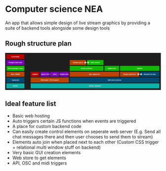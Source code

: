 # Computer science NEA     
An app that allows simple design of live stream graphics by providing a suite of backend tools alongside some design tools

## Rough structure plan    
![Alt text](./images/image.png)

## Ideal feature list
- Basic web hosting 
- Auto triggers certain JS functions when events are triggered 
- A place for custom backend code
- Can easily create control elements on seperate web server (E.g. Send all chat messages there and then user chooses to send them to stream)
- Elements auto join when placed next to each other (Custom CSS trigger + relational multi window stuff on backend)
- Very basic GUI creation elements
- Web store to get elements
- API, OSC and midi triggers
